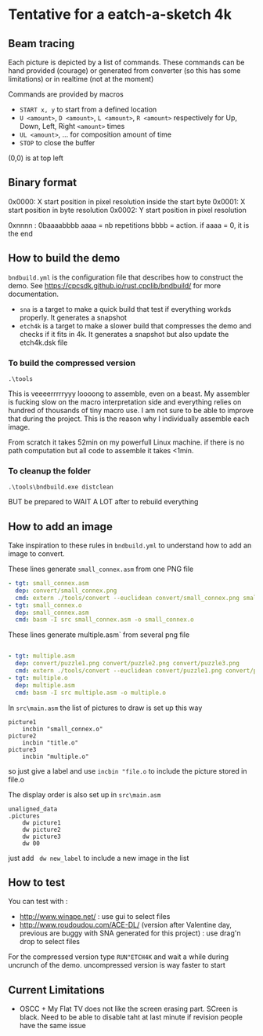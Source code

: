 # Tentative for a eatch-a-sketch 4k

## Beam tracing

Each picture is depicted by a list of commands. These commands can be hand provided (courage) or generated from converter (so this has some limitations) or in realtime (not at the moment)

Commands are provided by macros

- `START x, y` to start from a defined location
- `U <amount>`, `D <amount>`, `L <amount>`, `R <amount>` respectively for Up, Down, Left, Right `<amount>` times
- `UL <amount>`, ... for composition amount of time
- `STOP` to close the buffer


(0,0) is at top left


## Binary format

0x0000: X start position in pixel resolution inside the start byte
0x0001: X start position in byte  resolution
0x0002: Y start position in pixel resolution


0xnnnn : 0baaaabbbb aaaa = nb repetitions bbbb = action. if aaaa = 0, it is the end


## How to build the demo

`bndbuild.yml` is the configuration file that describes how to construct the demo. See <https://cpcsdk.github.io/rust.cpclib/bndbuild/> for more documentation.

- `sna` is a target to make a quick build that test if everything workds properly. It generates a snapshot
- `etch4k` is a target to make a slower build that compresses the demo and checks if it fits in 4k. It generates a snapshot but also update the etch4k.dsk file


### To build the compressed version

```
.\tools
```

This is veeeerrrrryyy loooong to assemble, even on a beast.
My assembler is fucking slow on the macro interpretation side and everything relies on hundred of thousands of tiny macro use. 
I am not sure to be able to improve that during the project.
This is the reason why I individually assemble each image.


From scratch it takes 52min on my powerfull Linux machine.
if there is no path computation but all code to assemble it takes <1min.

### To cleanup the folder

```
.\tools\bndbuild.exe distclean
```

BUT be prepared to WAIT A LOT after to rebuild everything

## How to add  an image

Take inspiration to these rules in `bndbuild.yml` to understand how to add an image to convert.

These lines generate `small_connex.asm` from one PNG file

```yaml
- tgt: small_connex.asm
  dep: convert/small_connex.png
  cmd: extern ./tools/convert --euclidean convert/small_connex.png small_connex.asm
- tgt: small_connex.o
  dep: small_connex.asm
  cmd: basm -I src small_connex.asm -o small_connex.o
```


These lines generate  multiple.asm` from several png file

```yaml

- tgt: multiple.asm
  dep: convert/puzzle1.png convert/puzzle2.png convert/puzzle3.png
  cmd: extern ./tools/convert --euclidean convert/puzzle1.png convert/puzzle2.png convert/puzzle3.png multiple.asm
- tgt: multiple.o
  dep: multiple.asm
  cmd: basm -I src multiple.asm -o multiple.o
```


In `src\main.asm` the list of pictures to draw is set up this way

```z80
picture1
	incbin "small_connex.o"
picture2
	incbin "title.o"
picture3
	incbin "multiple.o"
```
so just give a label and use `incbin "file.o` to include the picture stored in file.o

The display order is also set up in  `src\main.asm` 

```z80
unaligned_data
.pictures
	dw picture1
	dw picture2
	dw picture3
	dw 00
```

just add ` dw new_label` to include a new image in the list

## How to test

You can test with :
- http://www.winape.net/ : use gui to select files
- http://www.roudoudou.com/ACE-DL/ (version after Valentine day, previous are buggy with SNA generated for this project) : use drag'n drop to select files

For the compressed version type `RUN"ETCH4K` and wait a while during uncrunch of the demo.
uncompressed version is way faster to start


## Current Limitations

- OSCC + My Flat TV does not like the screen erasing part. SCreen is black. Need to be able to disable taht at last minute if revision people have the same issue